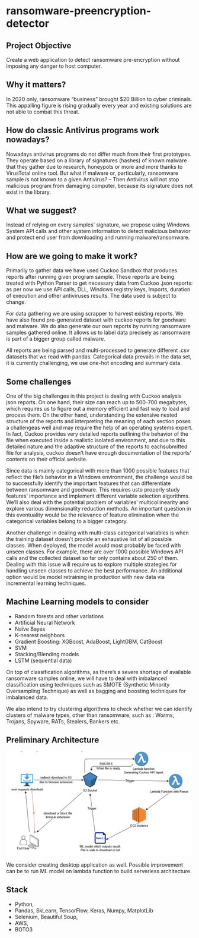 # ransomware-preencryption-detector

## Project Objective
Create a web application to detect ransomware pre-encryption without imposing any danger to host computer.

## Why it matters?
In 2020 only, ransomware “business” brought $20 Billion to cyber criminals. This appalling figure is rising gradually every year and existing solutions are not able to combat this threat.

## How do classic Antivirus programs work nowadays?
Nowadays antivirus programs do not differ much from their first prototypes. They operate based on a library of signatures (hashes) of known malware that they gather due to research, honeypots or more and more thanks to VirusTotal online tool. But what if malware or, particularly, ransomware sample is not known to a given Antivirus? 
– Then Antivirus will not stop malicious program from damaging computer, because its signature does not exist in the library.

## What we suggest?
Instead of relying on every samples’ signature, we propose using Windows System API calls and other system information to detect malicious behavior and protect end user from 
downloading and running malware/ransomware.

## How are we going to make it work?
Primarily to gather data we have used Cuckoo Sandbox that produces reports after running given program sample. These reports are being treated with Python Parser to get necessary data from Cuckoo .json reports: as per now we use API calls, DLL, Windows registry keys, Imports, duration of execution and other antiviruses results. The data used is subject to change.

For data gathering we are using scrapper to harvest existing reports. We have also found pre-generated dataset with cuckoo reports for goodware and malware. We do also generate our own reports by running ransomware samples gathered online. It allows us to label data precisely as ransomware is part of a bigger group called malware. 

All reports are being parsed and multi-processed to generate different .csv datasets that we read with pandas. Categorical data prevails in the data set, it is currently challenging, we use one-hot encoding and summary data.

## Some challenges 
One of the big challenges in this project is dealing with Cuckoo analysis json reports. On one hand, their size can reach up to 500-700 megabytes, which requires us to figure out a memory efficient and fast way to load and process them. On the other hand, understanding the extensive nested structure of the reports and interpreting the meaning of each section poses a challengeas well and may require the help of an operating systems expert. In fact, Cuckoo provides very detailed reports outlining the behavior of the file when executed inside a realistic isolated environment, and due to this detailed nature and the adaptive structure of the reports to eachsubmitted file for analysis, cuckoo doesn’t have enough documentation of the reports’ contents on their official website. 

Since data is mainly categorical with more than 1000 possible features that reflect the file’s behavior in a Windows environment, the challenge would be to successfully identify the important features that can differentiate between ransomware and goodware. This requires usto properly study features’ importance and implement different variable selection algorithms. We’ll also deal with the potential problem of variables’ multicollinearity and explore various dimensionality reduction methods. An important question in this eventuality would be the relevance of feature elimination when the categorical variables belong to a bigger category.

Another challenge in dealing with multi-class categorical variables is when the training dataset doesn’t provide an exhaustive list of all possible classes. When deployed, the model would most probably be faced with unseen classes. For example, there are over 1000 possible Windows API calls and the collected dataset so far only contains about 250 of them. Dealing with this issue will require us to explore multiple strategies for handling unseen classes to achieve the best performance. An additional option would be model retraining in production with new data via incremental learning techniques.

## Machine Learning models to consider
* Random forests and other variations
* Artificial Neural Network
* Naïve Bayes
* K-nearest neighbors
* Gradient Boosting: XGBoost, AdaBoost, LightGBM, CatBoost
* SVM
* Stacking/Blending models
* LSTM (sequential data)

On top of classification algorithms, as there’s a severe shortage of available ransomware samples online, we will have to deal with imbalanced classification using techniques such as SMOTE (Synthetic Minority Oversampling Technique) as well as bagging and boosting 
techniques for imbalanced data.

We also intend to try clustering algorithms to check whether we can identify clusters of malware types, other than ransomware, such as : Worms, Trojans, Spyware, RATs, Stealers, Bankers etc.

## Preliminary Architecture

![Screenshot](architecture.jpg)

We consider creating desktop application as well. Possible improvement can be to run ML model on lambda function to build serverless architecture.

## Stack
* Python,
* Pandas, SkLearn, TensorFlow, Keras, Numpy, MatplotLib
* Selenium, Beautiful Soup,
* AWS,
* BOTO3

